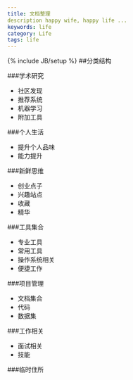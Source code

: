 ```yaml
---
title: 文档整理
description happy wife, happy life ...
keywords: life
category: Life
tags: life
---
```



{% include JB/setup %}
##分类结构

###学术研究
- 社区发现
- 推荐系统
- 机器学习
- 附加工具

###个人生活
- 提升个人品味
- 能力提升

###新鲜思维
- 创业点子
- 兴趣站点
- 收藏
- 精华

<!--more-->

###工具集合
- 专业工具
- 常用工具
- 操作系统相关
- 便捷工作

###项目管理
- 文档集合
- 代码
- 数据集

###工作相关
- 面试相关
- 技能


###临时住所


